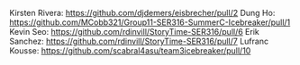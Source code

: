 Kirsten Rivera: https://github.com/djdemers/eisbrecher/pull/2
Dung Ho: https://github.com/MCobb321/Group11-SER316-SummerC-Icebreaker/pull/1
Kevin Seo: https://github.com/rdinvill/StoryTime-SER316/pull/6
Erik Sanchez: https://github.com/rdinvill/StoryTime-SER316/pull/7
Lufranc Kousse: https://github.com/scabral4asu/team3icebreaker/pull/10
